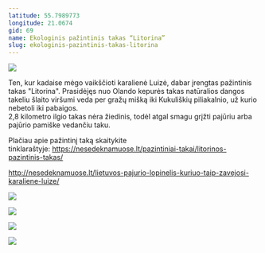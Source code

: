 ```yaml
---
latitude: 55.7989773
longitude: 21.0674
gid: 69
name: Ekologinis pažintinis takas “Litorina”
slug: ekologinis-pazintinis-takas-litorina
---
```

![](https://doc-10-ag-mymaps.googleusercontent.com/untrusted/hostedimage/ihucu48q9m5s1hftel5u85tfdc/s6bs5pmrhftkm0j3hqbqckrgj8/1641717000000/-WPmm_dsOCr8C_2Ftfdhs7CzXYdOD0wc/*/6AIsG_vbr8AyUhKLSKAPYMkvBhgpcmNh-YoOV-WkjJdRRWqq2T6iXg83mzup1aDa0v-lEEkWsGdj8s-WhhguBMRvnMagJJDLJFAh_utw33EIY8LPMQFfzJrxP1CZCdyrH8qTEcIhVncx2eEndmY46wP_raxDR0_Qa0DP4X9NBpWBa9cCD7NwxWj-bqtQlixaqeA?session=0&fife)  
  
Ten, kur kadaise mėgo vaikščioti karalienė Luizė, dabar įrengtas pažintinis takas "Litorina". Prasidėjęs nuo Olando kepurės takas natūralios dangos takeliu šlaito viršumi veda per gražų mišką iki Kukuliškių piliakalnio, už kurio nebetoli iki pabaigos.   
2,8 kilometro ilgio takas nėra žiedinis, todėl atgal smagu grįžti pajūriu arba pajūrio pamiške vedančiu taku.  
  
Plačiau apie pažintinį taką skaitykite tinklaraštyje: https://nesedeknamuose.lt/pazintiniai-takai/litorinos-pazintinis-takas/  
  
http://nesedeknamuose.lt/lietuvos-pajurio-lopinelis-kuriuo-taip-zavejosi-karaliene-luize/  
  
![](https://doc-04-ag-mymaps.googleusercontent.com/untrusted/hostedimage/ihucu48q9m5s1hftel5u85tfdc/ir0gb5pp3pujkk7ippa89ksuqo/1641717000000/-WPmm_dsOCr8C_2Ftfdhs7CzXYdOD0wc/*/6AIsG_vYCcgmZhcN1p3KTG3g7LrMoTfz9Ug3crS5LxtiMPgJZIpWyxxabMM0w6Gr38WU5pZTLgP8mUq1otnzPL1ACn428YXv07vIMgohPHhptN4YfZnzTdyKKAckqFkv4ce-HuvxfCPmMkH3NC2s8RzYVXNbhKXRcKj7LjS6fKc74FVpSWd99ZiN4-3gAtwrqkA?session=0&fife)  
  
![](https://doc-10-ag-mymaps.googleusercontent.com/untrusted/hostedimage/ihucu48q9m5s1hftel5u85tfdc/6f7k1593dg2peekcdqca3ac0bc/1641717000000/-WPmm_dsOCr8C_2Ftfdhs7CzXYdOD0wc/*/6AIsG_vbO7x38Ave-EmX6Z1eAUXmy_z103bZgZJhz7t5xkiMb1UZT7wsHQpOa4dxDWhhcv4QYpFTgn5aRgO47zJr2tiefKXalaQcFkPA1rpofYo-tbgogyW_NLJLVfguL4wSPs-4SBLaFiSVn2y2KN-Tbroam34G41csTppJbwRsKVZqzmZCYSnDRMV0hSQdB?session=0&fife)  
  
![](https://doc-14-ag-mymaps.googleusercontent.com/untrusted/hostedimage/ihucu48q9m5s1hftel5u85tfdc/pccsl1vdn4vfnn95521eft2v6k/1641717000000/-WPmm_dsOCr8C_2Ftfdhs7CzXYdOD0wc/*/6AIsG_vbSORoK5i7cuUyGpUyczvADsVeTuoPto7u1Noj7rlWxHLeroVj47MXVj19Y2WWHmuaxjzzoTOt6MHCtrngLLwQJ8CsbxL50acBUrINZMWjE-M-gBFUfKDp0uYaCxnF3W1V4bInZcwLviP-JjqSsXkNClQ1XmwrG7vWlqP12F_hbZbf3aal4uaHmKoAEuw?session=0&fife)  
  
![](https://doc-08-ag-mymaps.googleusercontent.com/untrusted/hostedimage/ihucu48q9m5s1hftel5u85tfdc/epgpga18o75b9es6iukc2qbr2o/1641717000000/-WPmm_dsOCr8C_2Ftfdhs7CzXYdOD0wc/*/6AIsG_vYmz7ix3x__XYxae51Y_nlGNXyotehKmOueq5ZXB17UtpXjWwkMD7054MgffCFsVKJ9GmwP3NOq_tkIorD5BBWpGtsUnGOjPQTFxzDSIxx4qWzcohcwU3TOrVH6OBRZGTvTwl8bskBlZi5zs39bNSaGp8N29lDdwSUgxPpBMvsxyusxwQizMS00zxq9Gw?session=0&fife)
